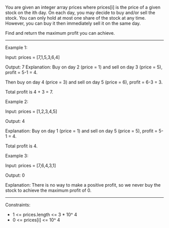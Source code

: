 You are given an integer array prices where prices[i] is the price of a given stock on the ith day.
On each day, you may decide to buy and/or sell the stock. You can only hold at most one share of the stock at any time. However, you can buy it then immediately sell it on the same day.

Find and return the maximum profit you can achieve.

---

Example 1:

Input: prices = [7,1,5,3,6,4]

Output: 7
Explanation: Buy on day 2 (price = 1) and sell on day 3 (price = 5), profit = 5-1 = 4.

Then buy on day 4 (price = 3) and sell on day 5 (price = 6), profit = 6-3 = 3.

Total profit is 4 + 3 = 7.

Example 2:

Input: prices = [1,2,3,4,5]

Output: 4

Explanation: Buy on day 1 (price = 1) and sell on day 5 (price = 5), profit = 5-1 = 4.

Total profit is 4.

Example 3:

Input: prices = [7,6,4,3,1]

Output: 0

Explanation: There is no way to make a positive profit, so we never buy the stock to achieve the maximum profit of 0.

---

Constraints:
- 1 <= prices.length <= 3 * 10^ 4
- 0 <= prices[i] <= 10^ 4